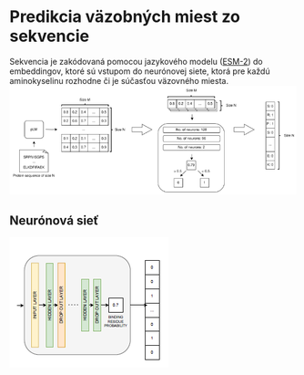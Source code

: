 # Predikcia väzobných miest zo sekvencie
Sekvencia je zakódovaná pomocou jazykového modelu ([ESM-2](ESM.md)) do embeddingov, ktoré sú vstupom do neurónovej siete, ktorá pre každú aminokyselinu rozhodne či je súčasťou väzovného miesta.
![process](process.png)

## Neurónová sieť
![nn](nn.png)
